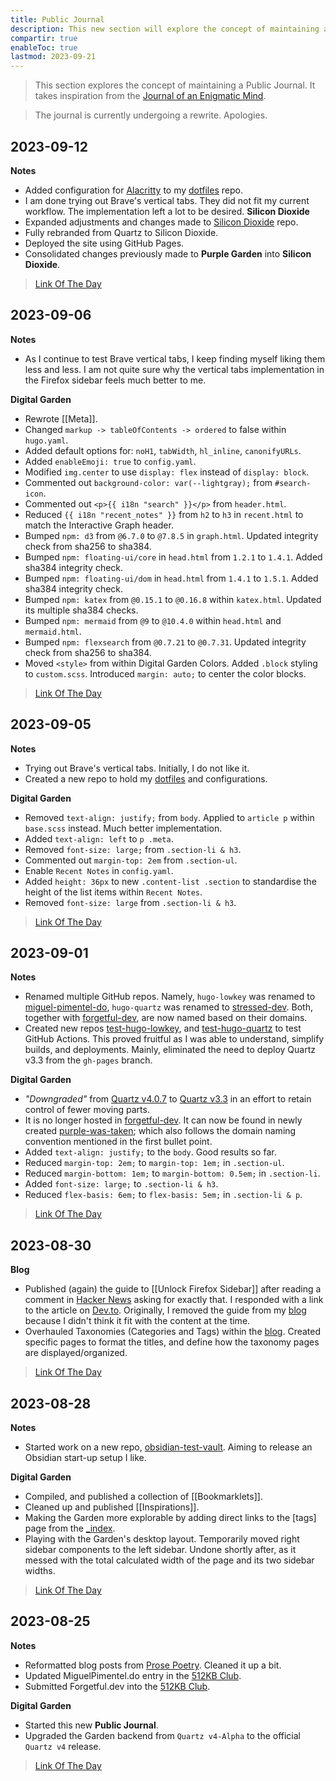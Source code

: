 ```yaml
---
title: Public Journal
description: This new section will explore the concept of maintaining a Public Journal. It takes inspiration from The Journal of an Enigmatic Mind.
compartir: true
enableToc: true
lastmod: 2023-09-21
---
```


> This section explores the concept of maintaining a Public Journal.
> It takes inspiration from the [Journal of an Enigmatic Mind](https://speyllsite.pages.dev/journal/).

> The journal is currently undergoing a rewrite. Apologies.

## 2023-09-12

**Notes**
* Added configuration for [Alacritty](https://github.com/alacritty/alacritty) to my [dotfiles](https://github.com/semanticdata/dotfiles) repo.
* I am done trying out Brave's vertical tabs. They did not fit my current workflow. The implementation left a lot to be desired.
**Silicon Dioxide**
* Expanded adjustments and changes made to [Silicon Dioxide](https://github.com/semanticdata/silicon-dioxide) repo.
* Fully rebranded from Quartz to Silicon Dioxide.
* Deployed the site using GitHub Pages.
* Consolidated changes previously made to **Purple Garden** into **Silicon Dioxide**.

> [Link Of The Day](https://en.wikipedia.org/wiki/Illegal_number?useskin=vector)

## 2023-09-06

**Notes**
* As I continue to test Brave vertical tabs, I keep finding myself liking them less and less. I am not quite sure why the vertical tabs implementation in the Firefox sidebar feels much better to me.

**Digital Garden**
* Rewrote [[Meta]].
* Changed `markup -> tableOfContents -> ordered` to false within `hugo.yaml`.
* Added default options for: `noH1`, `tabWidth`, `hl_inline`, `canonifyURLs`.
* Added `enableEmoji: true` to `config.yaml`.
* Modified `img.center` to use `display: flex` instead of `display: block`.
* Commented out `background-color: var(--lightgray);` from `#search-icon`.
* Commented out `<p>{{ i18n "search" }}</p>` from `header.html`.
* Reduced `{{ i18n "recent_notes" }}` from `h2` to `h3` in `recent.html` to match the Interactive Graph header.
* Bumped `npm: d3` from `@6.7.0` to `@7.8.5` in `graph.html`. Updated integrity check from sha256 to sha384.
* Bumped `npm: floating-ui/core` in `head.html` from `1.2.1` to `1.4.1`. Added sha384 integrity check.
* Bumped `npm: floating-ui/dom` in `head.html` from `1.4.1` to `1.5.1`. Added sha384 integrity check.
* Bumped `npm: katex` from `@0.15.1` to `@0.16.8` within `katex.html`. Updated its multiple sha384 checks.
* Bumped `npm: mermaid` from `@9` to `@10.4.0` within `head.html` and `mermaid.html`.
* Bumped `npm: flexsearch` from `@0.7.21` to `@0.7.31`. Updated integrity check from sha256 to sha384.
* Moved `<style>` from within Digital Garden Colors. Added `.block` styling to `custom.scss`. Introduced `margin: auto;` to center the color blocks.

> [Link Of The Day](https://en.wikipedia.org/wiki/Karen_Silkwood?useskin=vector)

## 2023-09-05

**Notes**
* Trying out Brave's vertical tabs. Initially, I do not like it.
* Created a new repo to hold my [dotfiles](https://github.com/semanticdata/dotfiles) and configurations.

**Digital Garden**
* Removed `text-align: justify;` from `body`. Applied to `article p` within `base.scss` instead. Much better implementation.
* Added `text-align: left` to `p .meta`.
* Removed `font-size: large;` from `.section-li & h3`.
* Commented out `margin-top: 2em` from `.section-ul`.
* Enable `Recent Notes` in `config.yaml`.
* Added `height: 36px` to new `.content-list .section` to standardise the height of the list items within `Recent Notes`.
* Removed `font-size: large` from `.section-li & h3`.

> [Link Of The Day](https://en.wikipedia.org/wiki/Aaron_Swartz?useskin=vector)

## 2023-09-01

**Notes**
* Renamed multiple GitHub repos. Namely, `hugo-lowkey` was renamed to [miguel-pimentel-do](https://github.com/semanticdata/miguel-pimentel-do), `hugo-quartz` was renamed to [stressed-dev](https://github.com/semanticdata/stressed-dev). Both, together with [forgetful-dev](https://github.com/semanticdata/forgetful-dev), are now named based on their domains.
* Created new repos [test-hugo-lowkey](https://github.com/semanticdata/test-hugo-lowkey), and [test-hugo-quartz](https://github.com/semanticdata/test-hugo-quartz) to test GitHub Actions. This proved fruitful as I was able to understand, simplify builds, and deployments. Mainly, eliminated the need to deploy Quartz v3.3 from the `gh-pages` branch.

**Digital Garden**
* _"Downgraded"_ from [Quartz v4.0.7](https://github.com/semanticdata/forgetful-dev) to [Quartz v3.3](https://github.com/jackyzha0/quartz/tree/hugo) in an effort to retain control of fewer moving parts.
* It is no longer hosted in [forgetful-dev](https://github.com/semanticdata/forgetful-dev). It can now be found in newly created [purple-was-taken](https://github.com/semanticdata/purple-was-taken); which also follows the domain naming convention mentioned in the first bullet point.
* Added `text-align: justify;` to the `body`. Good results so far.
* Reduced `margin-top: 2em;` to `margin-top: 1em;` in `.section-ul`.
* Reduced `margin-bottom: 1em;` to `margin-bottom: 0.5em;` in `.section-li`.
* Added `font-size: large;` to `.section-li & h3`.
* Reduced `flex-basis: 6em;` to `flex-basis: 5em;` in `.section-li & p`.

> [Link Of The Day](https://en.m.wikipedia.org/wiki/Espalier)

## 2023-08-30

**Blog**
* Published (again) the guide to [[Unlock Firefox Sidebar]] after reading a comment in [Hacker News](https://news.ycombinator.com/) asking for exactly that. I responded with a link to the article on [Dev.to](https://dev.to/semanticdata/unlock-the-sidebar-width-in-firefox-22p0). Originally, I removed the guide from my [blog](https://miguelpimentel.do) because I didn't think it fit with the content at the time.
* Overhauled Taxonomies (Categories and Tags) within the [blog](https://miguelpimentel.do). Created specific pages to format the titles, and define how the taxonomy pages are displayed/organized.

> [Link Of The Day](https://en.wikipedia.org/wiki/Pheasant_Island)

## 2023-08-28

**Notes**
* Started work on a new repo, [obsidian-test-vault](https://github.com/semanticdata/obsidian-test-vault). Aiming to release an Obsidian start-up setup I like.

**Digital Garden**
* Compiled, and published a collection of [[Bookmarklets]].
* Cleaned up and published [[Inspirations]].
* Making the Garden more explorable by adding direct links to the [tags] page from the [_index](/).
* Playing with the Garden's desktop layout. Temporarily moved right sidebar components to the left sidebar. Undone shortly after, as it messed with the total calculated width of the page and its two sidebar widths.

> [Link Of The Day](https://en.wikipedia.org/wiki/Iceland_v_Iceland_Foods_Ltd)

## 2023-08-25

**Notes**
* Reformatted blog posts from [Prose Poetry](https://github.com/semanticdata/prose-poetry). Cleaned it up a bit.
* Updated MiguelPimentel.do entry in the [512KB Club](https://512kb.club/).
* Submitted Forgetful.dev into the [512KB Club](https://512kb.club/).

**Digital Garden**
* Started this new **Public Journal**.
* Upgraded the Garden backend from `Quartz v4-Alpha` to the official `Quartz v4` release.

> [Link Of The Day](https://en.m.wikipedia.org/wiki/Bus_factor)
